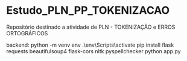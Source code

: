 # Estudo_PLN_PP_TOKENIZACAO
Repositório destinado a atividade de PLN - TOKENIZAÇÃO e ERROS ORTOGRÁFICOS

backend:
python -m venv env
.\env\Scripts\activate
pip install flask requests beautifulsoup4 flask-cors nltk pyspellchecker
python app.py